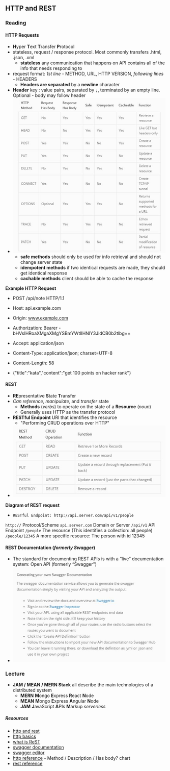 ## HTTP and REST

### Reading
#### **HTTP Requests** 
- **H**yper **T**ext **T**ransfer **P**rotocol 
- stateless, request / response protocol. Most commonly transfers .html, .json, .xml
  - **stateless** any communication that happens on API contains all of the info that needs responding to
- request format: *1st line* - METHOD, URL, HTTP VERSION, *following lines* - HEADERS
  - **Headers are separated** by a **newline** character
- **Header** key : value pairs, separated by `;`, terminated by an empty line. Optional - body may follow header
- ![HTTP Chart](./snips/401HTTPchart.JPG)
  - **safe methods** should only be used for info retrieval and should not change server state
  - **idempotent methods** if two identical requests are made, they should get identical response
  - **cachable methods** client should be able to cache the response

**Example HTTP Request**
- POST /api/note HTTP/1.1
- Host: api.example.com
- Origin: www.example.com
- Authorization: Bearer - bHVsIHRoaXMgaXMgYSBmYWtlIHNlY3JldCB0b2tlbg==
- Accept: application/json
- Content-Type: application/json; charset=UTF-8
- Content-Length: 58

- {"title":"kata","content":"get 100 points on hacker rank"}

#### **REST**
- **RE**presentative **S**tate **T**ransfer
- *Can reference*, *manipulate*, and *transfer* state
  - **Methods** (*verbs*) to operate on the state of a **Resource** (*noun*)
  - Generally uses HTTP as the transfer protocol
- **RESTful Endpoint** URI that identifies the resource
  - "Performing CRUD operations over HTTP"
- ![REST chart](./snips/RESTchart.JPG)

**Diagram of REST request**
- `RESTful Endpoint: http://api.server.com/api/v1/people`

`http://` Protocol/Scheme
`api.server.com` Domain or Server
`/api/v1` API Endpoint
`/people` The resource (This identifies a collection: all people)
`/people/12345` A more specific resource: The person with id 12345

#### REST Documentation (*formerly Swagger*)
- The standard for documenting REST APIs is with a “live” documentation system: Open API (formerly “Swagger”)
- ![Generating your own Swagger Documentation](./snips/swagger.jpg)

### Lecture
- **JAM / MEAN / MERN Stack**  all describe the main technologies of a distributed system
  - **MERN** **M**ongo **E**xpress **R**eact **N**ode
  - **MEAN** **M**ongo **E**xpress **A**ngular **N**ode
  - **JAM** **J**avaScript **A**PIs **M**arkup *serverless*

##### Resources
- [http and rest](https://www.youtube.com/watch?v=Q-BpqyOT3a8)
- [http basics](https://code.tutsplus.com/tutorials/http-the-protocol-every-web-developer-must-know-part-1--net-31177)
- [what is ReST](https://restfulapi.net/)
- [swagger documentation](https://swagger.io/docs/)
- [swagger editor](https://editor.swagger.io/)
- [http reference](https://code-maze.com/the-http-reference/) - Method / Description / Has body? chart
- [rest reference](https://www.restapitutorial.com/lessons/httpmethods.html)